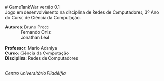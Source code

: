 <p># GameTankWar versão 0.1<br />Jogo em desenvolvimento na disciplina de Redes de Computadores, 3&ordm; Ano do Curso de Ci&ecirc;ncia da Computa&ccedil;&atilde;o.</p>
<p><strong>Autores</strong>: Bruno Prece<br />&nbsp; &nbsp; &nbsp; &nbsp; &nbsp; &nbsp; &nbsp;Fernando Ortiz<br />&nbsp; &nbsp; &nbsp; &nbsp; &nbsp; &nbsp; &nbsp;Jonathan Leal<br /> <br /><strong>Professor</strong>: Mario Adaniya<br /><strong>Curso</strong>: Ci&ecirc;ncia da Computa&ccedil;&atilde;o<br /><strong>Disciplina</strong>: Redes de Computadores</p>
<p><br /><em>Centro Universit&aacute;rio Filad&eacute;lfia</em></p>

